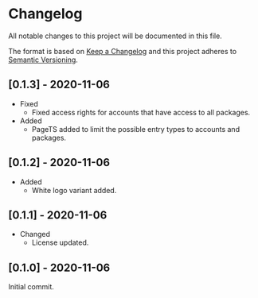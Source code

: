 # Changelog
All notable changes to this project will be documented in this file.

The format is based on [Keep a Changelog](https://keepachangelog.com/en/1.0.0/) and this project adheres to [Semantic Versioning](https://semver.org/spec/v2.0.0.html).

## [0.1.3] - 2020-11-06
* Fixed
  * Fixed access rights for accounts that have access to all packages.
* Added
  * PageTS added to limit the possible entry types to accounts and packages.

## [0.1.2] - 2020-11-06
* Added
  * White logo variant added.

## [0.1.1] - 2020-11-06
* Changed
  * License updated.

## [0.1.0] - 2020-11-06
Initial commit.
